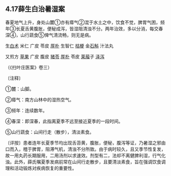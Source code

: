 ## 4.17薛生白治暑湿案

春夏地气上升，身处山麓①亦有瘴气②混于水土之中，饮食不觉，脾胃气困，频年③长夏舌黄腹胀，便秘成泻，皆湿阻清浊不分。两年治效，多以分消，每交春深④，山行蔬食⑤俾气清流畅，则无是病。

生[白术](https://www.gmzyjc.com/read/bc/bc17-0.1.5.0.0.md)  米仁  广皮  苓皮  [厚朴](https://www.gmzyjc.com/read/bc/bc04-0.0.3.0.0.md)  生智仁  [桔梗](https://www.gmzyjc.com/read/bc/bc16-0.2.2.0.0.md)  金[石斛](https://www.gmzyjc.com/read/bc/bc17-0.4.4.0.0.md)  汁法丸

又煎方  [草果](https://www.gmzyjc.com/read/bc/bc04-0.0.7.0.0.md)  广皮  腹皮  [猪苓](https://www.gmzyjc.com/read/bc/bc05-0.0.3.0.0.md)  [厚朴](https://www.gmzyjc.com/read/bc/bc04-0.0.3.0.0.md)  苓皮  [莱菔](https://www.gmzyjc.com/read/bc/bc14-0.0.6.0.0.md)子  [泽泻](https://www.gmzyjc.com/read/bc/bc05-0.0.4.0.0.md)

（《扫叶庄医案》卷三）

〔注释〕

①麓：山脚。

②瘴气：南方山林中的湿热空气。

③频年：连续数年。

④春深：即深春，此指离夏季不远至接近夏季的一段时间。

⑤山行蔬食：山间行走（散步），清淡素食。

〔评按〕患者连年长夏季节均出现舌苔黄，腹胀，便秘，腹泻等证，乃暑湿之邪由口而入，稽于脾胃，阻滞气机，清浊不分所致。由于病时较久，且又季节性复发，故一用丸药长期服用，二用汤剂以求速效。剂型有二，法却不离健脾利湿，行气化浊。此外，薛氏嘱夏季发病前常在山间行走散步，且要清淡素食，旨在强调饮食调理和活动锻炼对疾病恢复的重要性。

